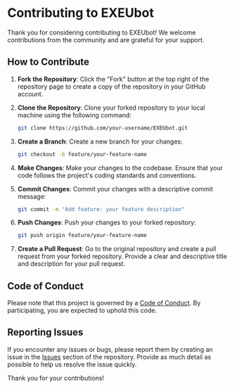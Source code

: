 # Contributing to EXEUbot

Thank you for considering contributing to EXEUbot! We welcome contributions from the community and are grateful for your support.

## How to Contribute

1. **Fork the Repository**: Click the "Fork" button at the top right of the repository page to create a copy of the repository in your GitHub account.

2. **Clone the Repository**: Clone your forked repository to your local machine using the following command:
    ```sh
    git clone https://github.com/your-username/EXEUbot.git
    ```

3. **Create a Branch**: Create a new branch for your changes:
    ```sh
    git checkout -b feature/your-feature-name
    ```

4. **Make Changes**: Make your changes to the codebase. Ensure that your code follows the project's coding standards and conventions.

5. **Commit Changes**: Commit your changes with a descriptive commit message:
    ```sh
    git commit -m "Add feature: your feature description"
    ```

6. **Push Changes**: Push your changes to your forked repository:
    ```sh
    git push origin feature/your-feature-name
    ```

7. **Create a Pull Request**: Go to the original repository and create a pull request from your forked repository. Provide a clear and descriptive title and description for your pull request.

## Code of Conduct

Please note that this project is governed by a [Code of Conduct](https://github.com/EXE-Official/EXEUbot/blob/main/CODE_OF_CONDUCT.md). By participating, you are expected to uphold this code.

## Reporting Issues

If you encounter any issues or bugs, please report them by creating an issue in the [Issues](https://github.com/EXE-Official/EXEUbot/issues) section of the repository. Provide as much detail as possible to help us resolve the issue quickly.

Thank you for your contributions!
